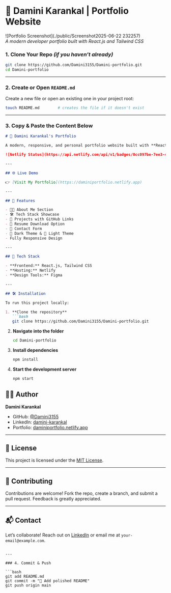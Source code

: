 # 🌟 Damini Karankal | Portfolio Website

![Portfolio Screenshot](./public/Screenshot2025-06-22 232257)  
*A modern developer portfolio built with React.js and Tailwind CSS*

### 1. Clone Your Repo *(if you haven’t already)*

```bash
git clone https://github.com/Damini3155/Damini-portfolio.git
cd Damini-portfolio
```

---

### 2. Create or Open `README.md`

Create a new file or open an existing one in your project root:

```bash
touch README.md        # creates the file if it doesn't exist
```

---

### 3. Copy & Paste the Content Below

````markdown
# 💼 Damini Karankal's Portfolio

A modern, responsive, and personal portfolio website built with **React.js** and **Tailwind CSS**, showcasing my projects, skills, and resume. Hosted on **Netlify**.

![Netlify Status](https://api.netlify.com/api/v1/badges/0cc097be-7ee3-4697-afc9-2ec64a3b3228/deploy-status)

---

## 🌐 Live Demo

👉 [Visit My Portfolio](https://daminiportfolio.netlify.app)

---

## 📌 Features

- 🧑‍💻 About Me Section  
- 🛠️ Tech Stack Showcase  
- 📁 Projects with GitHub Links  
- 📝 Resume Download Option  
- 💬 Contact Form  
- 🌙 Dark Theme & 🌼 Light Theme  
- Fully Responsive Design  

---

## 🚀 Tech Stack

- **Frontend:** React.js, Tailwind CSS  
- **Hosting:** Netlify  
- **Design Tools:** Figma  

---

## 🛠️ Installation

To run this project locally:

1. **Clone the repository**  
   ```bash
   git clone https://github.com/Damini3155/Damini-portfolio.git
````

2. **Navigate into the folder**

   ```bash
   cd Damini-portfolio
   ```
3. **Install dependencies**

   ```bash
   npm install
   ```
4. **Start the development server**

   ```bash
   npm start
   ```



## 🙋‍♀️ Author

**Damini Karankal**

* GitHub: [@Damini3155](https://github.com/Damini3155)
* LinkedIn: [damini-karankal](https://linkedin.com/in/damini-karankal)
* Portfolio: [daminiportfolio.netlify.app](https://daminiportfolio.netlify.app)

---

## 📃 License

This project is licensed under the [MIT License](./LICENSE).

---

## 🤝 Contributing

Contributions are welcome! Fork the repo, create a branch, and submit a pull request. Feedback is greatly appreciated.

---

## 📬 Contact

Let’s collaborate! Reach out on [LinkedIn](https://linkedin.com/in/damini-karankal) or email me at `your-email@example.com`.

````

---

### 4. Commit & Push

```bash
git add README.md
git commit -m "📘 Add polished README"
git push origin main
````
